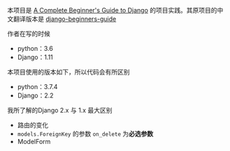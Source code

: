
本项目是 [A Complete Beginner's Guide to Django](https://simpleisbetterthancomplex.com/series/beginners-guide/1.11/) 的项目实践。其原项目的中文翻译版本是 [django-beginners-guide](https://github.com/pythonzhichan/django-beginners-guide)

作者在写的时候 

- python：3.6
- Django：1.11

本项目使用的版本如下，所以代码会有所区别
- python：3.7.4
- Django：2.2

我所了解的Django 2.x 与 1.x 最大区别

- 路由的变化
- `models.ForeignKey` 的参数 `on_delete` 为**必选参数**
- ModelForm 